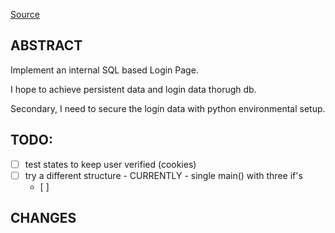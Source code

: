 

[Source](https://blog.jcharistech.com/2020/05/30/how-to-add-a-login-section-to-streamlit-blog-app/)






## ABSTRACT
Implement an internal SQL based Login Page.

I hope to achieve persistent data and login data thorugh db. 

Secondary, I need to secure the login data with python environmental setup.




## TODO:
- [ ] test states to keep user verified (cookies)
- [ ] try a different structure - CURRENTLY - single main() with three if's 
    - [ ] 
## CHANGES


